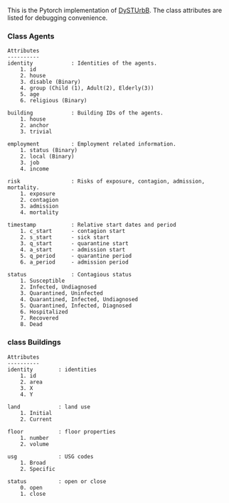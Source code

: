 This is the Pytorch implementation of [DySTUrbB](https://github.com/amirca91/DySTUrbD/tree/COVID_ABM).
The class attributes are listed for debugging convenience.

### Class Agents

    Attributes
    ----------
    identity            : Identities of the agents.
        1. id
        2. house
        3. disable (Binary)
        4. group (Child (1), Adult(2), Elderly(3))
        5. age
        6. religious (Binary)

    building            : Building IDs of the agents.
        1. house
        2. anchor
        3. trivial

    employment          : Employment related information.
        1. status (Binary)
        2. local (Binary)
        3. job
        4. income

    risk                : Risks of exposure, contagion, admission, mortality.
        1. exposure
        2. contagion
        3. admission
        4. mortality

    timestamp           : Relative start dates and period
        1. c_start      - contagion start
        2. s_start      - sick start
        3. q_start      - quarantine start
        4. a_start      - admission start
        5. q_period     - quarantine period
        6. a_period     - admission period

    status              : Contagious status
        1. Susceptible
        2. Infected, Undiagnosed
        3. Quarantined, Uninfected
        4. Quarantined, Infected, Undiagnosed
        5. Quarantined, Infected, Diagnosed
        6. Hospitalized
        7. Recovered
        8. Dead

### class Buildings

    Attributes
    ----------
    identity        : identities
        1. id
        2. area
        3. X
        4. Y
        
    land            : land use
        1. Initial
        2. Current
        
    floor           : floor properties
        1. number
        2. volume
    
    usg             : USG codes
        1. Broad
        2. Specific
        
    status          : open or close
        0. open
        1. close

